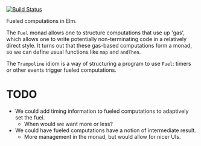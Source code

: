 [![Build Status](https://travis-ci.com/mgree/trampoline.svg?branch=master)](https://travis-ci.com/mgree/trampoline)

Fueled computations in Elm.

The `Fuel` monad allows one to structure computations that use up 'gas', which allows one to write potentially non-terminating code in a relatively direct style. It turns out that these gas-based computations form a monad, so we can define usual functions like `map` and `andThen`.

The `Trampoline` idiom is a way of structuring a program to use `Fuel`: timers or other events trigger fueled computations.

# TODO

- We could add timing information to fueled computations to adaptively set the fuel.
  + When would we want more or less?
- We could have fueled computations have a notion of intermediate result.
  + More management in the monad, but would allow for nicer UIs.
